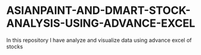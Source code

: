 # ASIANPAINT-AND-DMART-STOCK-ANALYSIS-USING-ADVANCE-EXCEL
In this repository I have analyze and visualize data using advance excel of stocks
